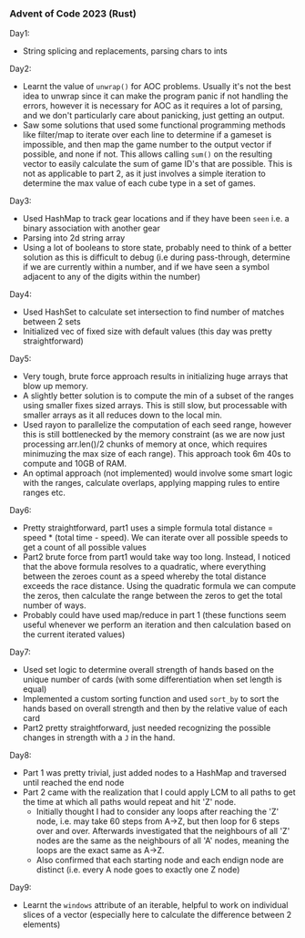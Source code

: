 ### Advent of Code 2023 (Rust)

Day1:
- String splicing and replacements, parsing chars to ints

Day2:
- Learnt the value of `unwrap()` for AOC problems. Usually it's not the best idea to unwrap since it can make the program panic if not handling the errors, however it is necessary for AOC as it requires a lot of parsing, and we don't particularly care about panicking, just getting an output.
- Saw some solutions that used some functional programming methods like filter/map to iterate over each line to determine if a gameset is impossible, and then map the game number to the output vector if possible, and none if not. This allows calling `sum()` on the resulting vector to easily calculate the sum of game ID's that are possible. This is not as applicable to part 2, as it just involves a simple iteration to determine the max value of each cube type in a set of games.

Day3:
- Used HashMap to track gear locations and if they have been `seen` i.e. a binary association with another gear
- Parsing into 2d string array
- Using a lot of booleans to store state, probably need to think of a better solution as this is difficult to debug (i.e during pass-through, determine if we are currently within a number, and if we have seen a symbol adjacent to any of the digits within the number)

Day4:
- Used HashSet to calculate set intersection to find number of matches between 2 sets
- Initialized vec of fixed size with default values (this day was pretty straightforward)

Day5:
- Very tough, brute force approach results in initializing huge arrays that blow up memory.
- A slightly better solution is to compute the min of a subset of the ranges using smaller fixes sized arrays. This is still slow, but processable with smaller arrays as it all reduces down to the local min.
- Used rayon to parallelize the computation of each seed range, however this is still bottlenecked by the memory constraint (as we are now just processing arr.len()/2 chunks of memory at once, which requires minimuzing the max size of each range). This approach took 6m 40s to compute and 10GB of RAM.
- An optimal approach (not implemented) would involve some smart logic with the ranges, calculate overlaps, applying mapping rules to entire ranges etc.

Day6:
- Pretty straightforward, part1 uses a simple formula total distance = speed * (total time - speed). We can iterate over all possible speeds to get a count of all possible values
- Part2 brute force from part1 would take way too long. Instead, I noticed that the above formula resolves to a quadratic, where everything between the zeroes count as a speed whereby the total distance exceeds the race distance. Using the quadratic formula we can compute the zeros, then calculate the range between the zeros to get the total number of ways.
- Probably could have used map/reduce in part 1 (these functions seem useful whenever we perform an iteration and then calculation based on the current iterated values)

Day7:
- Used set logic to determine overall strength of hands based on the unique number of cards (with some differentiation when set length is equal)
- Implemented a custom sorting function and used `sort_by` to sort the hands based on overall strength and then by the relative value of each card
- Part2 pretty straightforward, just needed recognizing the possible changes in strength with a `J` in the hand.

Day8:
- Part 1 was pretty trivial, just added nodes to a HashMap and traversed until reached the end node
- Part 2 came with the realization that I could apply LCM to all paths to get the time at which all paths would repeat and hit 'Z' node.
    - Initially thought I had to consider any loops after reaching the 'Z' node, i.e. may take 60 steps from A->Z, but then loop for 6 steps over and over. Afterwards investigated that the neighbours of all 'Z' nodes are the same as the neighbours of all 'A' nodes, meaning the loops are the exact same as A->Z.
    - Also confirmed that each starting node and each endign node are distinct (i.e. every A node goes to exactly one Z node)

Day9:
- Learnt the `windows` attribute of an iterable, helpful to work on individual slices of a vector (especially here to calculate the difference between 2 elements)